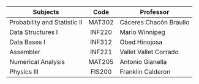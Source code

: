 | Subjects                      | Code   | Professor              |
| ----------------------------- |:------:| ---------------------- |
| Probability and Statistic II  | MAT302 | Cáceres Chacón Braulio |
| Data Structures I             | INF220 | Mario Winnipeg         |
| Data Bases I                  | INF312 | Obed Hinojosa          |
| Assembler                     | INF221 | Vallet Vallet Corrado  |
| Numerical Analysis            | MAT205 | Antonio Gianella       |
| Physics III                   | FIS200 | Franklin Calderon      |
